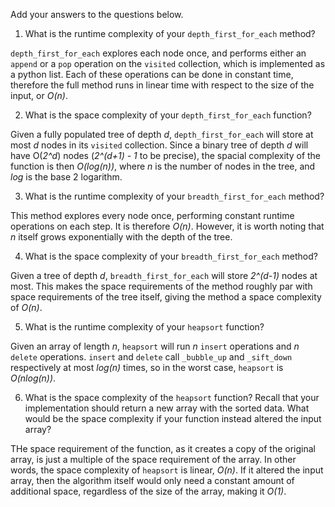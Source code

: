 Add your answers to the questions below.

1. What is the runtime complexity of your `depth_first_for_each` method?

`depth_first_for_each` explores each node once, and performs either an `append` or a `pop` operation on the `visited` collection, which is implemented as a python list. Each of these operations can be done in constant time, therefore the full method runs in linear time with respect to the size of the input, or _O(n)_. 

2. What is the space complexity of your `depth_first_for_each` function?

Given a fully populated tree of depth _d_, `depth_first_for_each` will store at most _d_ nodes in its `visited` collection. Since a binary tree of depth _d_ will have O(_2^d_) nodes (_2^(d+1) - 1_ to be precise), the spacial complexity of the function is then _O(log(n))_, where _n_ is the number of nodes in the tree, and _log_ is the base 2 logarithm.

3. What is the runtime complexity of your `breadth_first_for_each` method?

This method explores every node once, performing constant runtime operations on each step. It is therefore _O(n)_. However, it is worth noting that _n_ itself grows exponentially with the depth of the tree.

4. What is the space complexity of your `breadth_first_for_each` method?

Given a tree of depth _d_, `breadth_first_for_each` will store _2^(d-1)_ nodes at most. This makes the space requirements of the method roughly par with space requirements of the tree itself, giving the method a space complexity of _O(n)_. 

5. What is the runtime complexity of your `heapsort` function?

Given an array of length _n_, `heapsort` will run _n_ `insert` operations and _n_ `delete` operations. `insert` and `delete` call `_bubble_up` and `_sift_down` respectively at most _log(n)_ times, so in the worst case, `heapsort` is _O(nlog(n))_.

6. What is the space complexity of the `heapsort` function? Recall that your implementation should return a new array with the sorted data. What would be the space complexity if your function instead altered the input array?

THe space requirement of the function, as it creates a copy of the original array, is just a multiple of the space requirement of the array. In other words, the space complexity of `heapsort` is linear, _O(n)_. If it altered the input array, then the algorithm itself would only need a constant amount of additional space, regardless of the size of the array, making it _O(1)_.